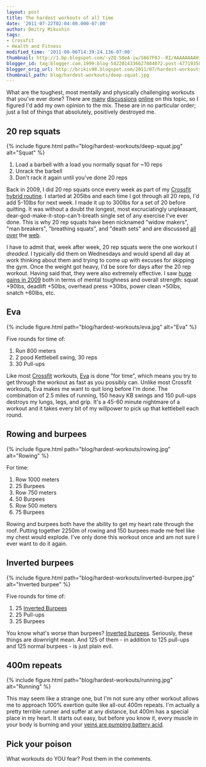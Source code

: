 ```yaml
---
layout: post
title: The hardest workouts of all time
date: '2011-07-22T02:04:00.000-07:00'
author: Dmitry Mikushin
tags:
- Crossfit
- Health and Fitness
modified_time: '2011-08-06T14:39:24.136-07:00'
thumbnail: http://1.bp.blogspot.com/-yZQ-58eA-iw/S667F0J--RI/AAAAAAAAHiQ/e27yrW1-RUI/s72-c/IMG_6799.JPG
blogger_id: tag:blogger.com,1999:blog-5422014336627804072.post-4771935855086000016
blogger_orig_url: http://brikis98.blogspot.com/2011/07/hardest-workouts-of-all-time.html
thumbnail_path: blog/hardest-workouts/deep-squat.jpg
---
```


What are the toughest, most mentally and physically challenging workouts that 
you've ever done? There are [many](http://www.spccrossfit.com/?page_id=1162) 
[discussions](http://www.t-nation.com/free_online_article/sports_body_training_performance/the_six_toughest_workouts) 
[online](http://board.crossfit.com/showthread.php?t=23056) on this topic, so I 
figured I'd add my own opinion to the mix. These are in no particular order; 
just a list of things that absolutely, positively destroyed me. 

## 20 rep squats 

{% include figure.html path="blog/hardest-workouts/deep-squat.jpg" alt="Squat" %}

1. Load a barbell with a load you normally squat for ~10 reps
1. Unrack the barbell
1. Don't rack it again until you've done 20 reps

Back in 2009, I did 20 rep squats once every week as part of my 
[Crossfit hybrid 
routine](https://www.ybrikman.com/writing/2009/07/12/crossfit-strengthpower-hybrid/). 
I started at 205lbs and each time I got through all 20 reps, I'd add 5-10lbs 
for next week. I made it up to 300lbs for a set of 20 before quitting. It was 
without a doubt the longest, most excruciatingly unpleasant, 
dear-god-make-it-stop-can't-breath single set of any exercise I've ever done. 
This is why 20 rep squats have been nicknamed "widow makers", "man breakers", 
"breathing squats", and "death sets" and are discussed 
[all](http://www.bodybuilding.com/fun/irontamer5.htm) 
[over](http://startingstrength.wikia.com/wiki/20_Rep_Squats) the 
[web](http://www.ironworkout.com/20_rep_squat.htm). 

I have to admit that, week after week, 20 rep squats were the one workout I 
*dreaded*. I typically did them on Wednesdays and would spend all day at work 
thinking about them and trying to come up with excuses for skipping the gym. 
Once the weight got heavy, I'd be sore for days after the 20 rep workout. 
Having said that, they were also extremely effective. I saw [huge gains in 
2009](https://www.ybrikman.com/writing/2010/01/06/look-back-at-2009/) both in 
terms of mental toughness and overall strength: squat +90lbs, deadlift +50lbs, 
overhead press +30lbs, power clean +50lbs, snatch +60lbs, etc. 

## Eva 

{% include figure.html path="blog/hardest-workouts/eva.jpg" alt="Eva" %}

Five rounds for time of: 

1.  Run 800 meters 
1.  2 pood Kettlebell swing, 30 reps 
1.  30 Pull-ups 

Like most [Crossfit](https://www.ybrikman.com/writing/2008/12/16/tribute-to-crossfit/) 
workouts, [Eva](http://www.crossfit.com/mt-archive2/004780.html) is done "for 
time", which means you try to get through the workout as fast as you possibly 
can. Unlike most Crossfit workouts, Eva makes me want to quit long before I'm 
done. The combination of 2.5 miles of running, 150 heavy KB swings and 150 
pull-ups destroys my lungs, legs, and grip. It's a 45-60 minute nightmare of a 
workout and it takes every bit of my willpower to pick up that kettlebell each 
round. 

## Rowing and burpees

{% include figure.html path="blog/hardest-workouts/rowing.jpg" alt="Rowing" %}

For time: 

1. Row 1000 meters 
1. 25 Burpees 
1. Row 750 meters 
1. 50 Burpees 
1. Row 500 meters 
1. 75 Burpees 

Rowing and burpees both have the ability to get my heart rate through the 
roof. Putting together 2250m of rowing and 150 burpees made me feel like my 
chest would explode. I've only done this workout once and am not sure I ever 
want to do it again. 

## Inverted burpees

{% include figure.html path="blog/hardest-workouts/inverted-burpee.jpg" alt="Inverted burpee" %}

Five rounds for time of: 

1.  25 [Inverted Burpees](http://www.crossfit.com/mt-archive2/001125.html) 
1.  25 Pull-ups 
1.  25 Burpees 

You know what's worse than burpees? [Inverted 
burpees](http://www.crossfit.com/mt-archive2/001125.html). Seriously, these 
things are downright mean. And 125 of them - in addition to 125 pull-ups and 
125 normal burpees - is just plain evil. 

## 400m repeats

{% include figure.html path="blog/hardest-workouts/running.jpg" alt="Running" %}

This may seem like a strange one, but I'm not sure any other workout allows me 
to approach 100% exertion quite like all-out 400m repeats. I'm actually a 
pretty terrible runner and suffer at any distance, but 400m has a special 
place in my heart. It starts out easy, but before you know it, every muscle in 
your body is burning and your [veins are pumping battery 
acid](http://www.imdb.com/title/tt0137523/quotes). 

## Pick your poison

What workouts do YOU fear? Post them in the comments. 


